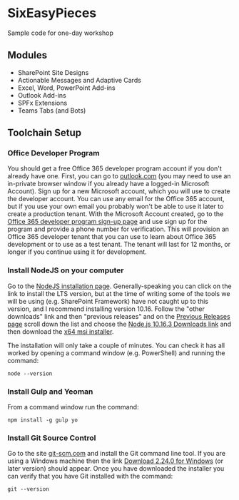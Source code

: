 # SixEasyPieces
Sample code for one-day workshop

## Modules

* SharePoint Site Designs 
* Actionable Messages and Adaptive Cards 
* Excel, Word, PowerPoint Add-ins 
* Outlook Add-ins 
* SPFx Extensions 
* Teams Tabs (and Bots)

## Toolchain Setup

### Office Developer Program

You should get a free Office 365 developer program account if you don't already have one. First, you can go to [outlook.com](http://outlook.com/) (you may need to use an in-private browser window if you already have a logged-in Microsoft Account). Sign up for a new Microsoft account, which you will use to create the developer account. You can use any email for the Office 365 account, but if you use your own email you probably won't be able to use it later to create a production tenant. With the Microsoft Account created, go to the [Office 365 developer program sign-up page](https://developer.microsoft.com/en-us/office/dev-program) and use sign up for the program and provide a phone number for verification. This will provision an Office 365 developer tenant that you can use to learn about Office 365 development or to use as a test tenant. The tenant will last for 12 months, or longer if you continue using it for development.

### Install NodeJS on your computer

Go to the [NodeJS installation page](https://nodejs.org/). Generally-speaking you can click on the link to install the LTS version, but at the time of writing some of the tools we will be using (e.g. SharePoint Framework) have not caught up to this version, and I recommend installing version 10.16. Follow the "other downloads" link and then "previous releases" and on the [Previous Releases page](https://nodejs.org/en/download/releases/) scroll down the list and choose the [Node.js 10.16.3 Downloads link](https://nodejs.org/download/release/v10.16.3/) and then download the [x64 msi installer](https://nodejs.org/download/release/v10.16.3/node-v10.16.3-x64.msi). 

The installation will only take a couple of minutes. You can check it has all worked by opening a command window (e.g. PowerShell) and running the command:

```
node --version
```

### Install Gulp and Yeoman

From a command window run the command:

```
npm install -g gulp yo
```

### Install Git Source Control

Go to the site [git-scm.com](git-scm.com) and install the Git command line tool. If you are using a Windows machine then the link [
Download 2.24.0 for Windows](https://git-scm.com/download/win) (or later version) should appear. Once you have downloaded the installer you can verify that you have Git installed with the command:

```
git --version
```

